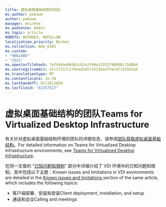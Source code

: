 ```yaml
---
title: 虚拟桌面基础结构的团队
ms.author: pebaum
author: pebaum
manager: mnirkhe
ms.audience: Admin
ms.topic: article
ROBOTS: NOINDEX, NOFOLLOW
localization_priority: Normal
ms.collection: Adm_O365
ms.custom:
- "9001485"
- "3521"
ms.openlocfilehash: 7ef44dae984b3c61e2fd0e13352f90898c15d8b6
ms.sourcegitcommit: a7c17217c170ead24571421baaf5a14f1525b1a6
ms.translationtype: MT
ms.contentlocale: zh-CN
ms.lasthandoff: 02/20/2020
ms.locfileid: "42157517"
---
```

# <a name="teams-for-virtualized-desktop-infrastructure"></a><span data-ttu-id="1a564-102">虚拟桌面基础结构的团队</span><span class="sxs-lookup"><span data-stu-id="1a564-102">Teams for Virtualized Desktop Infrastructure</span></span>

<span data-ttu-id="1a564-103">有关针对虚拟桌面基础结构环境的团队的详细信息，请参阅[团队获取虚拟桌面基础结构](https://docs.microsoft.com/en-us/microsoftteams/teams-for-vdi)。</span><span class="sxs-lookup"><span data-stu-id="1a564-103">For detailed information on Teams for Virtualized Desktop Infrastructure environments, see [Teams for Virtualized Desktop Infrastructure](https://docs.microsoft.com/en-us/microsoftteams/teams-for-vdi).</span></span>

<span data-ttu-id="1a564-104">在同一文章的 "[已知问题和限制](https://docs.microsoft.com/en-us/microsoftteams/teams-for-vdi#known-issues-and-limitations)" 部分中详细介绍了 VDI 环境中的已知问题和限制，其中包括以下主题：</span><span class="sxs-lookup"><span data-stu-id="1a564-104">Known issues and limitations in VDI environments are detailed in the [Known issues and limitations ](https://docs.microsoft.com/en-us/microsoftteams/teams-for-vdi#known-issues-and-limitations) section of the same article, which includes the following topics:</span></span>
 - <span data-ttu-id="1a564-105">客户端部署、安装和安装</span><span class="sxs-lookup"><span data-stu-id="1a564-105">Client deployment, installation, and setup</span></span>
 - <span data-ttu-id="1a564-106">通话和会议</span><span class="sxs-lookup"><span data-stu-id="1a564-106">Calling and meetings</span></span>
